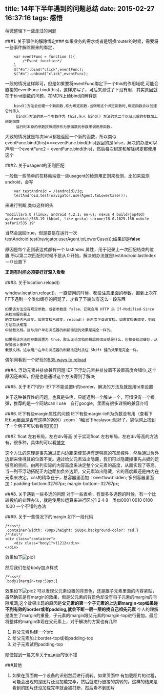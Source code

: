 title: 14年下半年遇到的问题总结
date: 2015-02-27 16:37:16
tags: 感悟
---

稍微整理下一些走过的问题

<!--more-->

###1. 关于事件的解除绑定###
如果业务的需求或者是切换router的时候，需要将一些事件解除原来的绑定，
        
        var eventFunc = function (){
            /*Event function*/
        }
        $("#a").bind("click",eventFunc);
        $("#a").unbind("click",eventFunc);

一般的情况这样即可，但是如果要将eventFunc绑定下一个this的作用域呢,可能会直接的eventFunc.bind(this)，这样来写了，可后来测试了下没有用，其实原因就在于bind函数的问题，在MDN上给bind的解释是

        bind()方法会创建一个新函数,称为绑定函数.当调用这个绑定函数时,绑定函数会以创建它时传入
         bind()方法的第一个参数作为 this,传入 bind() 方法的第二个以及以后的参数加上绑定函数
         运行时本身的参数按照顺序作为原函数的参数来调用原函数.

大致的情况就是每次bind都是返回一个新的函数，所以类似eventFunc.bind(this)===eventFunc.bind(this)返回的是false，解决的办法可以声明一个eventFunc2 = eventFunc.bind(this)，然后每次绑定和解除绑定都使用这个

###2. 关于usagent的正则匹配

一般做一些简单的在移动端做一些usagent的检测用正则来检测，比如来监测android，会写
    
        var testAndroid = /(android)/ig;
        testAndroid.test(navigator.userAgent.toLowerCase());
来进行判断,类似这样的头
    
    "mozilla/5.0 (linux; android 4.2.1; en-us; nexus 4 build/jop40d) applewebkit/535.19 (khtml, like gecko) chrome/18.0.1025.166 mobile safari/535.19"

当然会返回true，但是要是在运行一次testAndroid.test(navigator.userAgent.toLowerCase());结果却是**false**

原因是每个正则表达式都有一个 lastIndex 属性，用于记录上一次匹配结束的位置,所以第二次匹配的时候不是从０开始，解决的办法就是testAndroid.lastIndex＝０设置下

**正则有时间必须要好好深入看看**

###3. 关于location.reload() 

window.location.reload()，一直使用的时候，都没注意里面的参数，直到上次在FF下遇到一个类似缓存的问题了，才看了下貌似有这么一段东西

    如果该方法没有规定参数，或者参数是 false，它就会用 HTTP 头 If-Modified-Since 来检测服务器上
    的文档是否已改变。如果文档已改变，reload() 会再次下载该文档。如果文档未改变，则该方法将从缓存
    中装载文档。这与用户单击浏览器的刷新按钮的效果是完全一样的。

    如果把该方法的参数设置为 true，那么无论文档的最后修改日期是什么，它都会绕过缓存，从服务器上重新下
    载该文档。这与用户在单击浏览器的刷新按钮时按住 Shift 健的效果是完全一样。
    
偶尔间看到一个好玩的[535 ways to reload ](http://www.phpied.com/files/location-location/location-location.html)

###4. 浮动元素并排放兼容问题
IE7 下浮动元素并排放置不设置高度会错位,这个原因还未知，但是也是通过这个方法得到了解决

###5. 关于IE7下的tr
IE7下不能设置tr的border。解决的方法及就是用td来设置

关于这种兼容性的问题，也真是头疼，只能遇到一个解决一个，可惜没有一个银弹，推荐的是一个网站can I use　自行google，里面有很多详细的兼容介绍

###6. IE下有些margin属性的问题
IE下有些margin-left为负数没有用（查看下IEbug里面是否有这样的案例）zoom：1触发下haslayout就好了，貌似网上找到了一个例子可以看看[RB1001](http://w3help.org/zh-cn/causes/RB1001)

###7. float 左右布局，左右div等高
关于实现float 左右布局，左右div等高的方法有，很多种，具体的可以看[博文](http://blog.csdn.net/wodetiankong516/article/details/12010121)

这个方法的原理是事先通过正内边距来使其拥有足够高的布局控件，然后通过负外边距来使得其的位置不变。通过给父元素溢出隐藏，我们可以隐藏掉事先占据的足够高的空间。由两列实际的内容高度来决定整个父元素的高度，从而实现了等高。 当一列不浮动搭配正内边距加负外边距，父元素溢出隐藏，它的高度跟还是由内在元素来决定。css的精华在于，总容器里面加：overflow:hidden; 多列容器里面加：padding-bottom:32767px; margin-bottom:-32767px;

###8. 关于遇到一些多选的问题
对于一些表单，有很多多选题的时候，有一个比较投机的处理办法，就是使用位运算来进行区分1 2 4 8　类似0001 0010 0100 1000
一个不错的办法

###9. 关于一些情况下的margin
如下一段代码
    
    /*css*/
    .container{width: 700px;height: 500px;background-color: red;}
    /*html*/
    <div class="container">
		<div class="body1">11212</div>
	</div>

效果如下![pic1](http://7vzsgl.com1.z0.glb.clouddn.com/blog20150227_sum1.png)

然后我们在给body加点样式
    
    /*css*/
    .body1{margin-top:50px;}
效果如下![pic2](http://7vzsgl.com1.z0.glb.clouddn.com/blog20150227_sum2.png)
可以发现父元素设置的背景色，还是跟子元素里面的内容紧贴，虽然确实是有margin的效果，但是父元素的背景色却没有将子元素的margin的间隙填满,这个效果出现的原因是**父元素的第一个子元素的上边距margin-top如果碰不到有效的border或者padding,就会不断一层一层的找自己祖先元素**
个人的理解是发生了margin的重叠，子元素的margin跟父元素的margin-top进行叠加，最后将整体的margin体现在父元素上，对于解决的方案也有几种
1. 将父元素构建一个bfc
2. 给父元素加上border-top或者padding-top
3. 对子元素试用padding-top

顺便提到一篇文章关于[magin](http://www.hicss.net/do-not-tell-me-you-understand-margin/)的很不错



###其他

1. 如果在页面做一个设备的识别然后进行调转。如果页面中 有加载图片的过程，可能会出现的是图片还没加载完毕，然后就进行链接的跳转的，这样的结果是看到的图片还没加载完毕就会被打断，然后看不到图片
